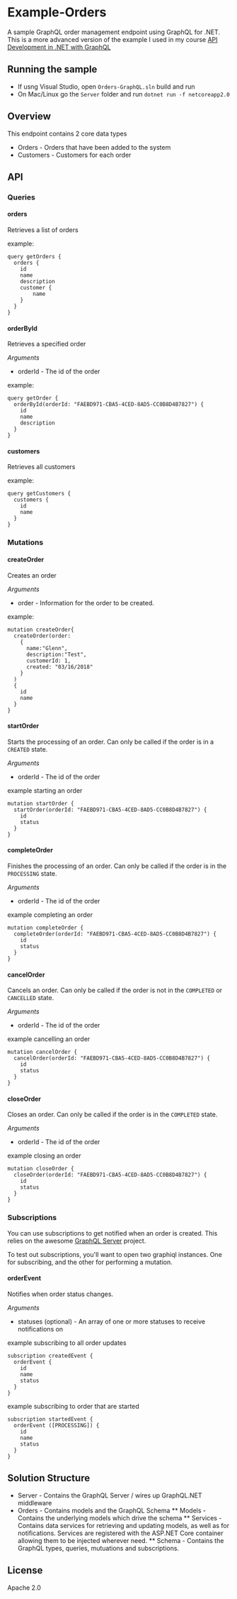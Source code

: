 # Example-Orders
A sample GraphQL order management endpoint using GraphQL for .NET. This is a more advanced version of the example I used in my course [API Development in .NET with GraphQL](https://www.lynda.com/NET-tutorials/API-Development-NET-GraphQL/664823-2.html)

## Running the sample
* If usng Visual Studio, open `Orders-GraphQL.sln` build and run
* On Mac/Linux go the `Server` folder and run `dotnet run -f netcoreapp2.0`

## Overview
This endpoint contains 2 core data types
* Orders - Orders that have been added to the system
* Customers - Customers for each order

## API
### Queries
#### orders
Retrieves a list of orders

example:
```
query getOrders {
  orders {
    id
    name
    description
    customer {
        name
    }
  }
}
```
#### orderById
Retrieves a specified order

*Arguments*
* orderId - The id of the order

example:
```
query getOrder {
  orderById(orderId: "FAEBD971-CBA5-4CED-8AD5-CC0B8D4B7827") {
    id
    name
    description
  }
}
```
#### customers
Retrieves all customers

example:
```
query getCustomers {
  customers {
    id
    name
  }
}
```
### Mutations
#### createOrder
Creates an order

*Arguments*
* order - Information for the order to be created.

example:
```
mutation createOrder{
  createOrder(order:
	{
      name:"Glenn",
      description:"Test",
      customerId: 1,
      created: "03/16/2018"
    }
  ) 
  {
    id
    name
  }
}
```
#### startOrder
Starts the processing of an order. Can only be called if the order is in a `CREATED` state.

*Arguments*
* orderId - The id of the order

example starting an order
```
mutation startOrder {
  startOrder(orderId: "FAEBD971-CBA5-4CED-8AD5-CC0B8D4B7827") {
    id
    status
  }
}
```
#### completeOrder
Finishes the processing of an order. Can only be called if the order is in the `PROCESSING` state.

*Arguments*
* orderId - The id of the order

example completing an order
```
mutation completeOrder {
  completeOrder(orderId: "FAEBD971-CBA5-4CED-8AD5-CC0B8D4B7827") {
    id
    status
  }
}
```
#### cancelOrder
Cancels an order. Can only be called if the order is not in the `COMPLETED` or `CANCELLED` state.

*Arguments*
* orderId - The id of the order

example cancelling an order
```
mutation cancelOrder {
  cancelOrder(orderId: "FAEBD971-CBA5-4CED-8AD5-CC0B8D4B7827") {
    id
    status
  }
}
```
#### closeOrder
Closes an order. Can only be called if the order is in the `COMPLETED` state.

*Arguments*
* orderId - The id of the order

example closing an order
```
mutation closeOrder {
  closeOrder(orderId: "FAEBD971-CBA5-4CED-8AD5-CC0B8D4B7827") {
    id
    status
  }
}
```
### Subscriptions
You can use subscriptions to get notified when an order is created. This relies on the awesome [GraphQL Server](https://github.com/graphql-dotnet/server) project.

To test out subscriptions, you'll want to open two graphiql instances. One for subscribing, and the other for performing a mutation.

#### orderEvent
Notifies when order status changes.

*Arguments*
* statuses (optional) - An array of one or more statuses to receive notifications on

example subscribing to all order updates
```
subscription createdEvent {
  orderEvent {
    id
    name
    status
  }
}
```

example subscribing to order that are started
```
subscription startedEvent {
  orderEvent ([PROCESSING]) {
    id
    name
    status
  }
}
```

## Solution Structure
* Server - Contains the GraphQL Server / wires up GraphQL.NET middleware
* Orders - Contains models and the GraphQL Schema
** Models - Contains the underlying models which drive the schema
** Services - Contains data services for retrieving and updating models, as well as for notifications. Services are registered with the ASP.NET Core container allowing them to be injected wherever need.
** Schema - Contains the GraphQL types, queries, mutuations and subscriptions.

## License
Apache 2.0






